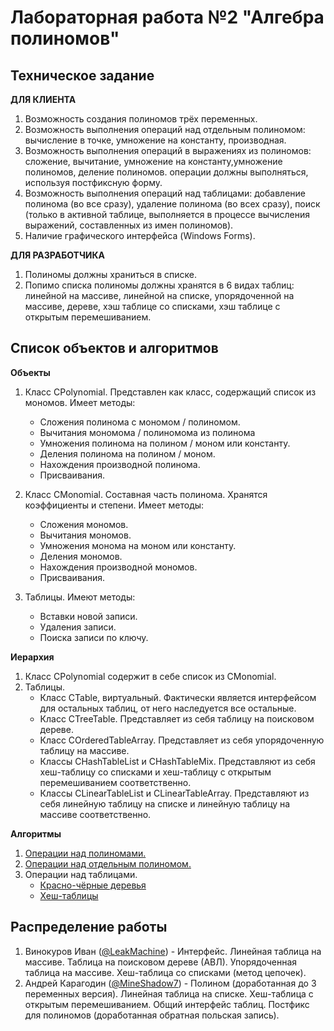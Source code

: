 # Лабораторная работа №2 "Алгебра полиномов"

## Техническое задание
**ДЛЯ КЛИЕНТА**
1. Возможность создания полиномов трёх переменных.
2. Возможность выполнения операций над отдельным полиномом: вычисление в точке, умножение на константу, производная. 
3. Возможность выполнения операций в выражениях из полиномов: сложение, вычитание, умножение на константу,умножение полиномов, деление полиномов. операции должны выполняться, используя постфиксную форму.
4. Возможность выполнения операций над таблицами: добавление полинома (во все сразу), удаление полинома (во всех сразу), поиск (только в активной таблице, выполняется в процессе вычисления выражений, составленных из имен полиномов).
5. Наличие графического интерфейса (Windows Forms).

**ДЛЯ РАЗРАБОТЧИКА**
1. Полиномы должны храниться в списке.
2. Попимо списка полиномы должны хранятся в 6 видах таблиц: линейной на массиве, линейной на списке, упорядоченной на массиве, дереве, хэш таблице со списками, хэш таблице с открытым перемешиванием.

## Список объектов и алгоритмов
**Объекты**
 1. Класс CPolynomial. Представлен как класс, содержащий список из мономов. Имеет методы: 
	 - Сложения полинома с мономом / полиномом. 
	 - Вычитания мономома / полиномома из полинома
	 - Умножения полинома на полином / моном или константу. 
	 - Деления полинома на полином / моном. 
	 - Нахождения производной полинома.
	 - Присваивания.

 2. Класс CMonomial. Составная часть полинома. Хранятся коэффициенты и степени. Имеет методы:
	 - Сложения мономов. 
	 - Вычитания мономов.
	 - Умножения монома на моном или константу. 
	 - Деления мономов. 
	 - Нахождения производной мономов.
	 - Присваивания.

 3. Таблицы. Имеют методы:  
	 - Вставки новой записи.
	 - Удаления записи.
	 - Поиска записи по ключу.
	 
**Иерархия**
 1. Класс CPolynomial содержит в себе список из CMonomial.
 2. Таблицы.
	 - Класс CTable, виртуальный. Фактически является интерфейсом для остальных таблиц, от него наследуется все остальные.
	 - Класс CTreeTable. Представляет из себя таблицу на поисковом дереве.
	 - Класс COrderedTableArray. Представляет из себя упорядоченную таблицу на массиве.	
	 - Классы CHashTableList и CHashTableMix. Представляют из себя хеш-таблицу со списками и хеш-таблицу с открытым перемешиванием соответственно.
	 - Классы CLinearTableList и CLinearTableArray. Представляют из себя линейную таблицу на списке и линейную таблицу на массиве соответственно.
	 
**Алгоритмы** 
 1. [Операции над полиномами.](https://habr.com/ru/post/537926/)
 2. [Операции над отдельным полиномом.](https://infopedia.su/12xd0c5.html)
 3. Операции над таблицами.
 	  - [Красно-чёрные деревья](https://habr.com/ru/post/330644/)
 	  - [Хеш-таблицы](https://habr.com/ru/post/509220/)

## Распределение работы
1. Винокуров Иван ([@LeakMachine](https://github.com/LeakMachine)) - Интерфейс. Линейная таблица на массиве. Таблица на поисковом дереве (АВЛ). Упорядоченная таблица на массиве. Хеш-таблица со списками (метод цепочек).
2. Андрей Карагодин ([@MineShadow7](https://github.com/MineShadow7)) - Полином (доработанная до 3 переменных версия). Линейная таблица на списке. Хеш-таблица с открытым перемешиванием. Общий интерфейс таблиц. Постфикс для полиномов (доработанная обратная польская запись).
